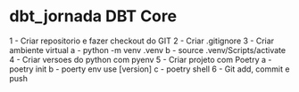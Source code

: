 # dbt_jornada DBT Core


1 - Criar repositorio e fazer checkout do GIT
2 - Criar .gitignore
3 - Criar ambiente virtual
    a - python -m venv .venv
    b - source .venv/Scripts/activate
4 - Criar versoes do python com pyenv
5 - Criar projeto com Poetry
    a - poetry init
    b - poerty env use [version]
    c - poetry shell
6 - Git add, commit e push
